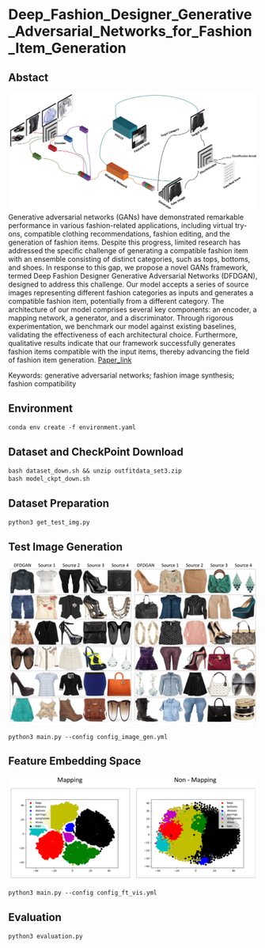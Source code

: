 # Deep_Fashion_Designer_Generative_Adversarial_Networks_for_Fashion_Item_Generation

## Abstact
![overview](imgs/electronics-14-00220-g001.png)
Generative adversarial networks (GANs) have demonstrated remarkable performance in various fashion-related applications, including virtual try-ons, compatible clothing recommendations, fashion editing, and the generation of fashion items. Despite this progress, limited research has addressed the specific challenge of generating a compatible fashion item with an ensemble consisting of distinct categories, such as tops, bottoms, and shoes. In response to this gap, we propose a novel GANs framework, termed Deep Fashion Designer Generative Adversarial Networks (DFDGAN), designed to address this challenge. Our model accepts a series of source images representing different fashion categories as inputs and generates a compatible fashion item, potentially from a different category. The architecture of our model comprises several key components: an encoder, a mapping network, a generator, and a discriminator. Through rigorous experimentation, we benchmark our model against existing baselines, validating the effectiveness of each architectural choice. Furthermore, qualitative results indicate that our framework successfully generates fashion items compatible with the input items, thereby advancing the field of fashion item generation. [Paper_link](https://www.mdpi.com/2079-9292/14/2/220)

Keywords: generative adversarial networks; fashion image synthesis; fashion compatibility



## Environment
```
conda env create -f environment.yaml
```

## Dataset and CheckPoint Download
```
bash dataset_down.sh && unzip outfitdata_set3.zip
bash model_ckpt_down.sh
```

## Dataset Preparation
```
python3 get_test_img.py
```

## Test Image Generation
![result_image](imgs/electronics-14-00220-g004.webp)
```
python3 main.py --config config_image_gen.yml
```
## Feature Embedding Space
![result_image](imgs/electronics-14-00220-g003.webp)
```
python3 main.py --config config_ft_vis.yml
```
## Evaluation
```
python3 evaluation.py
```

